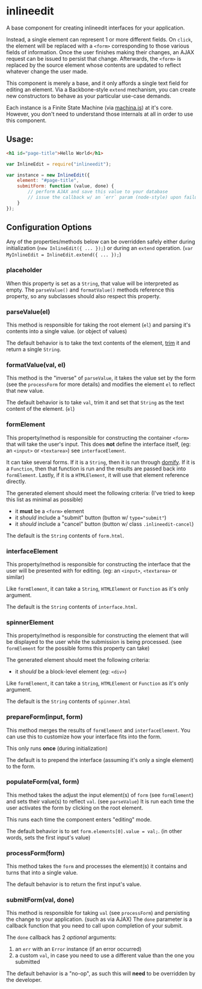 inlineedit
==========

A base component for creating inlineedit interfaces for your application.

Instead, a single element can represent 1 or more different fields. On `click`,
the element will be replaced with a `<form>` corresponding to those various
fields of information. Once the user finishes making their changes, an AJAX
request can be issued to persist that change. Afterwards, the `<form>` is
replaced by the source element whose contents are updated to reflect whatever
change the user made.

This component is merely a base, and it only affords a single text field for
editing an element. Via a Backbone-style `extend` mechanism, you can create new
constructors to behave as your particular use-case demands.

Each instance is a Finite State Machine (via
[machina.js](http://github.com/ifandelse/machina.js)) at it's core. However,
you don't need to understand those internals at all in order to use this
component.

## Usage:

```html
<h1 id="page-title">Hello World</h1>
```

```javascript
var InlineEdit = require("inlineedit");

var instance = new InlineEdit({
    element: "#page-title",
    submitForm: function (value, done) {
        // perform AJAX and save this value to your database
        // issue the callback w/ an `err` param (node-style) upon failure
    }
});
```

## Configuration Options

Any of the properties/methods below can be overridden safely either during
initialization (`new InlineEdit({ ... });`) or during an `extend` operation.
(`var MyInlineEdit = InlineEdit.extend({ ... });`)

### placeholder

When this property is set as a `String`, that value will be interpreted as empty.
The `parseValue()` and `formatValue()` methods reference this property, so any
subclasses should also respect this property.

### parseValue(el)

This method is responsible for taking the root element (`el`) and parsing it's
contents into a single value. (or object of values)

The default behavior is to take the text contents of the element,
[trim](http://github.com/component/trim) it and return a single `String`.

### formatValue(val, el)

This method is the "inverse" of `parseValue`, it takes the value set by the
form (see the `processForm` for more details) and modifies the element `el`
to reflect that new value.

The default behavior is to take `val`, trim it and set that `String` as the
text content of the element. (`el`)

### formElement

This property/method is responsible for constructing the container `<form>`
that will take the user's input. This does **not** define the interface itself,
(eg: an `<input>` or `<textarea>`) see `interfaceElement`.

It can take several forms. If it is a `String`, then it is run through
[domify](http://github.com/component/domify). If it is a `Function`, then that
function is run and the results are passed back into `formElement`. Lastly,
if it is a `HTMLElement`, it will use that element reference directly.

The generated element should meet the following criteria: (I've tried to keep
this list as minimal as possible)

 * it **must** be a `<form>` element
 * it *should* include a "submit" button (button w/ `type="submit"`)
 * it *should* include a "cancel" button (button w/ class `.inlineedit-cancel`)

The default is the `String` contents of `form.html`.

### interfaceElement

This property/method is responsible for constructing the interface that the user
will be presented with for editing. (eg: an `<input>`, `<textarea>` or similar)

Like `formElement`, it can take a `String`, `HTMLElement` or `Function` as
it's only argument.

The default is the `String` contents of `interface.html`.

### spinnerElement

This property/method is responsible for constructing the element that will be
displayed to the user while the submission is being processed.
(see `formElement` for the possible forms this property can take)

The generated element should meet the following criteria:

 * it *should* be a block-level element (eg: `<div>`)

Like `formElement`, it can take a `String`, `HTMLElement` or `Function` as
it's only argument.

The default is the `String` contents of `spinner.html`

### prepareForm(input, form)

This method merges the results of `formElement` and `interfaceElement`. You
can use this to customize how your interface fits into the form.

This only runs **once** (during initialization)

The default is to prepend the interface (assuming it's only a single element)
to the form.

### populateForm(val, form)

This method takes the adjust the input element(s) of `form` (see `formElement`)
and sets their value(s) to reflect `val`. (see `parseValue`) It is run each time
the user activates the form by clicking on the root element.

This runs each time the component enters "editing" mode.

The default behavior is to set `form.elements[0].value = val;`. (in other words,
sets the first input's value)

### processForm(form)

This method takes the `form` and processes the element(s) it contains and turns
that into a single value.

The default behavior is to return the first input's value.

### submitForm(val, done)

This method is responsible for taking `val` (see `processForm`) and persisting
the change to your application. (such as via AJAX) The `done` parameter is a
callback function that you need to call upon completion of your submit.

The `done` callback has 2 *optional* arguments:

1) an `err` with an `Error` instance (if an error occurred)
2) a custom `val`, in case you need to use a different value than the one you submitted

The default behavior is a "no-op", as such this will **need** to be overridden
by the developer.

